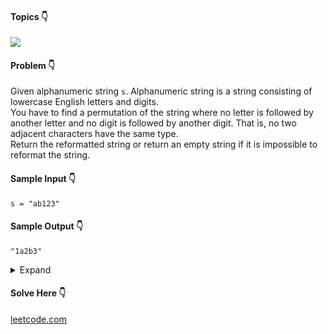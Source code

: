#### Topics :point_down:
![](https://img.shields.io/badge/-string-wheat)

#### Problem :point_down:
Given alphanumeric string `s`. Alphanumeric string is a string consisting of lowercase English letters and digits.  
You have to find a permutation of the string where no letter is followed by another letter and no digit is followed by another digit. That is, no two adjacent characters have the same type.  
Return the reformatted string or return an empty string if it is impossible to reformat the string.
#### Sample Input :point_down:
```
s = "ab123"
```
#### Sample Output :point_down:
```
"1a2b3"
```
<details>
<summary>Expand</summary>

#### Python :point_down:
```py
def solve(s):
    a = '' # alpha
    n = '' # numeric
    for i in s:
        if i.isalpha():
            a += i
        else:
            n += i

    if not(a) and len(n) == 1:
        return s

    if not(n) and len(a) == 1:
        return s

    if len(s) % 2 == 0 and len(a) == len(n):
        return ''.join([a[i] + n[i] for i in range(len(a))])

    if (len(a) - len(n)) == 1:
        return ''.join([a[i] + n[i] for i in range(len(n))]) + a[-1]

    if (len(n) - len(a)) == 1:
        return ''.join([n[i] + a[i] for i in range(len(a))]) + n[-1]      

    return ''
```
#### Time Complexity :point_down:
```
O(n)
```
#### Space Complexity :point_down:
```
O(1)
```
</details>

#### Solve Here :point_down:
[leetcode.com](https://leetcode.com/problems/reformat-the-string/)
